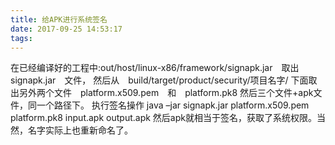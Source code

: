 ```yaml
---
title: 给APK进行系统签名
date: 2017-09-25 14:53:17
tags:
---
```

在已经编译好的工程中:out/host/linux-x86/framework/signapk.jar　取出 signapk.jar　文件，
然后从　build/target/product/security/项目名字/ 下面取出另外两个文件　platform.x509.pem　和　platform.pk8 
然后三个文件+apk文件，同一个路径下。
执行签名操作 java –jar signapk.jar platform.x509.pem platform.pk8 input.apk output.apk
然后apk就相当于签名，获取了系统权限。当然，名字实际上也重新命名了。
